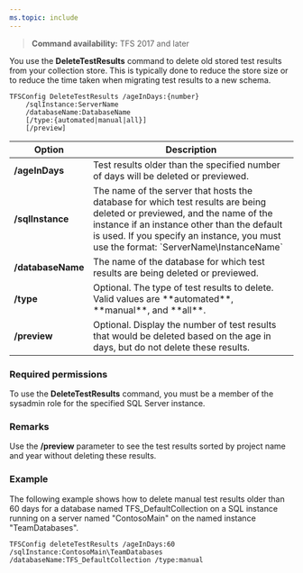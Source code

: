 ```yaml
---
ms.topic: include
---
```


>**Command availability:** TFS 2017 and later

You use the **DeleteTestResults** command to 
delete old stored test results from your collection store.
This is typically done to reduce the store size or to
reduce the time taken when migrating test results to a new schema.

    TFSConfig DeleteTestResults /ageInDays:{number} 
        /sqlInstance:ServerName
        /databaseName:DatabaseName
        [/type:{automated|manual|all}]
        [/preview]

<table>
  <thead>
    <tr>
      <th>Option</th>
      <th>Description</th>
    </tr>
  </thead>
  <tbody>
    <tr>
      <td><strong>/ageInDays</strong></td>
      <td>Test results older than the specified number of days will be deleted or previewed.</td>
    </tr>
    <tr>
      <td><strong>/sqlInstance</strong></td>
      <td>
        The name of the server that hosts the database for which test results are being deleted or previewed,
        and the name of the instance if an instance other than the default is used.
        If you specify an instance, you must use the format: `ServerName\InstanceName`
      </td>
    </tr>
    <tr>
      <td><strong>/databaseName</strong></td>
      <td>The name of the database for which test results are being deleted or previewed.</td>
    </tr>
    <tr>
      <td><strong>/type</strong></td>
      <td>Optional. The type of test results to delete. Valid values are **automated**, **manual**, and **all**.</td>
    </tr>
    <tr>
      <td><strong>/preview</strong></td>
      <td>Optional. Display the number of test results that would be deleted based on the age in days, but do not delete these results.</td>
  </tr>
  </tbody>
</table>

### Required permissions

To use the **DeleteTestResults** command, you must be a member of the sysadmin role for the specified SQL Server instance.

### Remarks

Use the **/preview** parameter to see the test results sorted by project name and year without deleting these results. 

### Example

The following example shows how to delete manual test results older 
than 60 days for a database named TFS\_DefaultCollection on a SQL 
instance running on a server named "ContosoMain" on the named instance "TeamDatabases".

    TFSConfig deleteTestResults /ageInDays:60 /sqlInstance:ContosoMain\TeamDatabases /databaseName:TFS_DefaultCollection /type:manual
